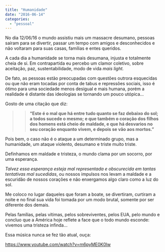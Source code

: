 ```yaml
---
title: "Humanidade"
date: "2016-06-14"
categories: 
  - "pessoal"
---
```


No dia 12/06/16 o mundo assistiu mais um massacre desumano, pessoas saíram para se divertir, passar um tempo com amigos e desconhecidos e não voltaram para suas casas, famílias e entes queridos.

A cada dia a humanidade se torna mais desumana, injusta e totalmente cheia de si. Em contrapartida eu percebo um clamor coletivo, sobre aceitação, paz, sustentabilidade, modo de vida _mais light._

De fato, as pessoas estão preocupadas com questões outrora esquecidas ou que não eram tocadas por conta de tabus e repressões sociais, isso é ótimo para uma sociedade menos desigual e mais humana, porém a realidade é distante das ideologias se tornando um pouco utópica…

Gosto de uma citação que diz:

> > **“Este é o mal que há entre tudo quanto se faz debaixo do sol; a todos sucede o mesmo; e que também o coração dos filhos dos homens está cheio de maldade, e que há desvarios no seu coração enquanto vivem, e depois se vão aos mortos.”**

Pois bem, o caso não é o ataque a um determinado grupo, mas a humanidade, um ataque violento, desumano e triste muito triste.

Definhamos em maldade e tristeza, o mundo clama por um socorro, por uma esperança.

_Talvez essa esperança esteja mal representada e obscurecida em tantas tentativas mal sucedidas_, ou nossos impulsos nos levam a maldade e a escuridão de nossos corações e não enxergamos algo claro como a luz do sol.

Me coloco no lugar daqueles que foram a boate, se divertiram, curtiram a noite e no final sua vida foi tomada por um modo brutal, somente por ser diferente dos demais.

Pelas famílias, pelas vítimas, pelos sobreviventes, pelos EUA, pelo mundo e concluo que a América hoje reflete a face que o todo mundo esconde: vivemos uma tristeza infinda…

Essa música nunca se fez tão atual, ouça:

https://www.youtube.com/watch?v=m6pyME0K0lw
